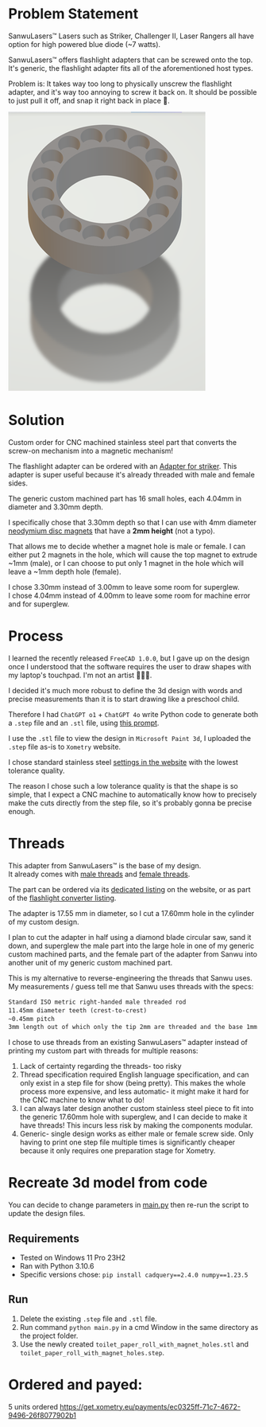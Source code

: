 # Problem Statement

SanwuLasers™️ Lasers such as Striker, Challenger II, Laser Rangers all have option for high powered blue diode (~7 watts).

SanwuLasers™️ offers flashlight adapters that can be screwed onto the top. It's generic, the flashlight adapter fits all of the aforementioned host types.

Problem is: It takes way too long to physically unscrew the flashlight adapter, and it's way too annoying to screw it back on. It should be possible to just pull it off, and snap it right back in place 🧲.

![Project Design Result](./docs/generic_custom_part_paint_3d_view.png)

# Solution

Custom order for CNC machined stainless steel part that converts the screw-on mechanism into a magnetic mechanism!

The flashlight adapter can be ordered with an [Adapter for striker](#threads). This adapter is super useful because it's already threaded with male and female sides.

The generic custom machined part has 16 small holes, each 4.04mm in diameter and 3.30mm depth.

I specifically chose that 3.30mm depth so that I can use with 4mm diameter [neodymium disc magnets](./docs/neodymium_magnets_amazon_listing.png) that have a **2mm height** (not a typo). 

That allows me to decide whether a magnet hole is male or female. I can either put 2 magnets in the hole, which will cause the top magnet to extrude ~1mm (male), or I can choose to put only 1 magnet in the hole which will leave a ~1mm depth hole (female).

I chose 3.30mm instead of 3.00mm to leave some room for superglew.\
I chose 4.04mm instead of 4.00mm to leave some room for machine error and for superglew.

# Process

I learned the recently released `FreeCAD 1.0.0`, but I gave up on the design once I understood that the software requires the user to draw shapes with my laptop's touchpad. I'm not an artist 🎨🧑‍🎨.

I decided it's much more robust to define the 3d design with words and precise measurements than it is to start drawing like a preschool child.

Therefore I had `ChatGPT o1` + `ChatGPT 4o` write Python code to generate both a `.step` file and an `.stl` file, using [this prompt](./prompt.txt).

I use the `.stl` file to view the design in `Microsoft Paint 3d`, I uploaded the `.step` file as-is to `Xometry` website.

I chose standard stainless steel [settings in the website](./docs/xometry_order_settings.png) with the lowest tolerance quality.

The reason I chose such a low tolerance quality is that the shape is so simple, that I expect a CNC machine to automatically know how to precisely make the cuts directly from the step file, so it's probably gonna be precise enough.

# Threads

This adapter from SanwuLasers™️ is the base of my design.\
It already comes with [male threads](./docs/sanwu_striker_adapter_male_view.jpg) and [female threads](./docs/sanwu_striker_adapter_female_view.jpg).

The part can be ordered via its [dedicated listing](./docs/sanwu_adapter_order_separately.png) on the website, or as part of the [flashlight converter listing](./docs/sanwu_adapter_in_flashlight_converter_listing.png).

The adapter is 17.55 mm in diameter, so I cut a 17.60mm hole in the cylinder of my custom design.

I plan to cut the adapter in half using a diamond blade circular saw, sand it down, and superglew the male part into the large hole in one of my generic custom machined parts, and the female part of the adapter from Sanwu into another unit of my generic custom machined part.

This is my alternative to reverse-engineering the threads that Sanwu uses.
My measurements / guess tell me that Sanwu uses threads with the specs:
```txt
Standard ISO metric right-handed male threaded rod
11.45mm diameter teeth (crest-to-crest)
~0.45mm pitch
3mm length out of which only the tip 2mm are threaded and the base 1mm runoff is shaved down and not threaded.
```

I chose to use threads from an existing SanwuLasers™️ adapter instead of printing my custom part with threads for multiple reasons:
1. Lack of certainty regarding the threads- too risky
2. Thread specification required English language specification, and can only exist in a step file for show (being pretty). This makes the whole process more expensive, and less automatic- it might make it hard for the CNC machine to know what to do!
3. I can always later design another custom stainless steel piece to fit into the generic 17.60mm hole with superglew, and I can decide to make it have threads! This incurs less risk by making the components modular.
4. Generic- single design works as either male or female screw side. Only having to print one step file multiple times is significantly cheaper because it only requires one preparation stage for Xometry.

# Recreate 3d model from code

You can decide to change parameters in [main.py](./main.py) then re-run the script to update the design files.

## Requirements
- Tested on Windows 11 Pro 23H2
- Ran with Python 3.10.6
- Specific versions chose: `pip install cadquery==2.4.0 numpy==1.23.5`

## Run
1. Delete the existing `.step` file and `.stl` file.
2. Run command `python main.py` in a cmd Window in the same directory as the project folder.
3. Use the newly created `toilet_paper_roll_with_magnet_holes.stl` and `toilet_paper_roll_with_magnet_holes.step`.

# Ordered and payed:
5 units ordered https://get.xometry.eu/payments/ec0325ff-71c7-4672-9496-26f8077902b1
